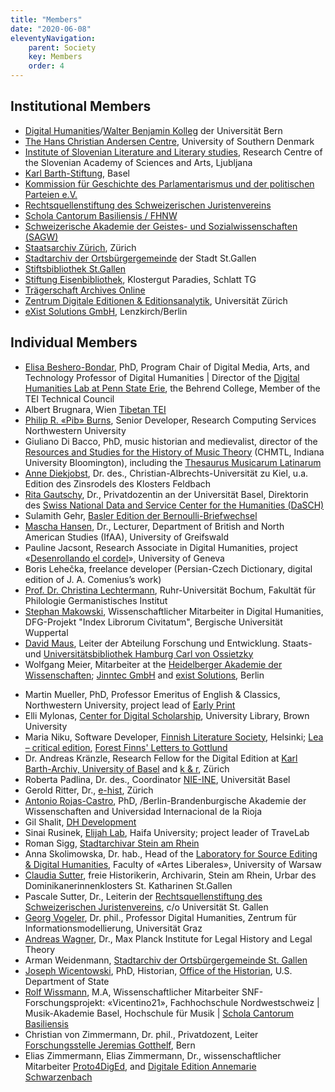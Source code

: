 ```yaml
---
title: "Members"
date: "2020-06-08"
eleventyNavigation:
    parent: Society
    key: Members
    order: 4
---
```


## Institutional Members

- [Digital Humanities](https://www.dh.unibe.ch/)/[Walter Benjamin Kolleg](https://www.wbkolleg.unibe.ch/) der Universität Bern
- [The Hans Christian Andersen Centre](https://www.sdu.dk/en/forskning/hca), University of Southern Denmark
- [Institute of Slovenian Literature and Literary studies](https://isllv.zrc-sazu.si/en/predstavitev#v), Research Centre of the Slovenian Academy of Sciences and Arts, Ljubljana
- [Karl Barth-Stiftung](https://karlbarth.unibas.ch/de/), Basel
- [Kommission für Geschichte des Parlamentarismus und der politischen Parteien e.V.](https://www.kgparl.de)
- [Rechtsquellenstiftung des Schweizerischen Juristenvereins](https://www.ssrq-sds-fds.ch/)
- [Schola Cantorum Basiliensis / FHNW](https://www.fhnw.ch/de/die-fhnw/hochschulen/musik/schola-cantorum-basiliensis)
- [Schweizerische Akademie der Geistes- und Sozialwissenschaften (SAGW)](https://sagw.ch/sagw/)
- [Staatsarchiv Zürich](https://www.zh.ch/de/direktion-der-justiz-und-des-innern/staatsarchiv.html), Zürich
- [Stadtarchiv der Ortsbürgergemeinde](https://stadtarchiv.ch/) der Stadt St.Gallen
- [Stiftsbibliothek St.Gallen](https://www.stiftsbezirk.ch/de/stiftsbibliothek/)
- [Stiftung Eisenbibliothek](https://www.eisenbibliothek.ch/), Klostergut Paradies, Schlatt TG
- [Trägerschaft Archives Online](https://www.archives-online.org)
- [Zentrum Digitale Editionen & Editionsanalytik](https://www.zde.uzh.ch), Universität Zürich
- [eXist Solutions GmbH](http://existsolutions.com/), Lenzkirch/Berlin

## Individual Members

- [Elisa Beshero-Bondar](https://newtfire.org), PhD, Program Chair of Digital Media, Arts, and Technology Professor of Digital Humanities | Director of the [Digital Humanities Lab at Penn State Erie](https://sites.psu.edu/psudhlab/), the Behrend College, Member of the TEI Technical Council
- Albert Brugnara, Wien [Tibetan TEI](https://www.brugnara.at)
- [Philip R. «Pib» Burns](https://hcommons.org/members/pibburns/), Senior Developer, Research Computing Services Northwestern University
- Giuliano Di Bacco, PhD, music historian and medievalist, director of the [Resources and Studies for the History of Music Theory](https://chmtl.indiana.edu/hmt/index.html) (CHMTL, Indiana University Bloomington), including the [Thesaurus Musicarum Latinarum](https://chmtl.indiana.edu/tml/)
- [Anne Diekjobst](https://www.histsem.uni-kiel.de/de/das-institut-1/abteilungen/professur-fuer-geschichte-des-spaeten-mittelalters-sowie-wirtschafts-und-sozialgeschichte/team/anne-diekjobst), Dr. des., Christian-Albrechts-Universität zu Kiel, u.a. Edition des Zinsrodels des Klosters Feldbach
- [Rita Gautschy](https://daw.philhist.unibas.ch/de/personen/rita-gautschy), Dr., Privatdozentin an der Universität Basel, Direktorin des [Swiss National Data and Service Center for the Humanities (DaSCH)](https://www.dasch.swiss/our-team)
- Sulamith Gehr, [Basler Edition der Bernoulli-Briefwechsel](https://ub.unibas.ch/bernoulli/index.php/Hauptseite)
- [Mascha Hansen](https://ifaa.uni-greifswald.de/hansen/), Dr., Lecturer, Department of British and North American Studies (IfAA), University of Greifswald
- Pauline Jacsont, Research Associate in Digital Humanities, project «[Desenrollando el cordel](https://desenrollandoelcordel.unige.ch/inicio.html)», University of Geneva
- Boris Lehečka, freelance developer (Persian-Czech Dictionary, digital edition of J. A. Comenius’s work)
- [Prof. Dr. Christina Lechtermann](http://staff.germanistik.rub.de/lechtermann/), Ruhr-Universität Bochum, Fakultät für Philologie Germanistisches Institut
- [Stephan Makowski](https://www.geschichte.uni-wuppertal.de/de/personen/digital-humanities/stephan-makowski-ma.html), Wissenschaftlicher Mitarbeiter in Digital Humanities, DFG-Projekt "Index Librorum Civitatum", Bergische Universität Wuppertal
- [David Maus](https://dmaus.name/), Leiter der Abteilung Forschung und Entwicklung. Staats- und [Universitätsbibliothek Hamburg Carl von Ossietzky](https://www.sub.uni-hamburg.de/startseite.html)
- Wolfgang Meier, Mitarbeiter at the [Heidelberger Akademie der Wissenschaften](https://www.hadw-bw.de); [Jinntec GmbH](https://www.jinntec.com) and [exist Solutions](https://www.existsolutions.com), Berlin
<!-- [Emmanuelle Morlock](https://www.hisoma.mom.fr/annuaire/morlock-emmanuelle), Ingénieure au CNRS – Humanités numériques & données de la recherche | Laboratoire HiSoMA (UMR 5189) – Lyon | Chargée de mission « Science ouverte » à l’Institut des Sciences humaines et sociales (InSHS) pour la politique de soutien aux revues scientifiques et données de la recherche -->
- Martin Mueller, PhD, Professor Emeritus of English & Classics, Northwestern University, project lead of [Early Print](https://earlyprint.org/)
- Elli Mylonas, [Center for Digital Scholarship](https://library.brown.edu/cds), University Library, Brown University
- Maria Niku, Software Developer, [Finnish Literature Society](https://www.finlit.fi/en), Helsinki; [Lea – critical edition](https://kivi.finlit.fi/lea), [Forest Finns' Letters to Gottlund](https://editiot.finlit.fi/exist/apps/gottlund/index.html)
- Dr. Andreas Kränzle, Research Fellow for the Digital Edition at [Karl Barth-Archiv, University of Basel](https://karlbarth.unibas.ch/) and [k & r](https://www.k-r.ch), Zürich
- Roberta Padlina, Dr. des., Coordinator [NIE-INE](https://www.nie-ine.ch/), Universität Basel
- Gerold Ritter, Dr., [e-hist](https://www.e-hist.ch), Zürich
- [Antonio Rojas-Castro](https://hcommons.org/members/arojascastro1987), PhD, /Berlin-Brandenburgische Akademie der Wissenschaften and Universidad Internacional de la Rioja
-  Gil Shalit, [DH Development](https://www.dh-dev.com/)
- Sinai Rusinek, [Elijah Lab](https://elijahlab.haifa.ac.il/ "Elijah Lab"), Haifa University; project leader of TraveLab
- Roman Sigg, [Stadtarchivar Stein am Rhein](https://www.steinamrhein.ch/xml_1/internet/de/application/d3/d723/d724/f346.cfm)
- Anna Skolimowska, Dr. hab., Head of the [Laboratory for Source Editing & Digital Humanities](http://fontes.ibi.uw.edu.pl/), Faculty of «Artes Liberales», University of Warsaw
- [Claudia Sutter](https://uzh.academia.edu/ClaudiaSutter), freie Historikerin, Archivarin, Stein am Rhein, Urbar des Dominikanerinnenklosters St. Katharinen St.Gallen
- Pascale Sutter, Dr., Leiterin der [Rechtsquellenstiftung des Schweizerischen Juristenvereins](https://www.ssrq-sds-fds.ch), c/o Universität St. Gallen
- [Georg Vogeler](https://online.uni-graz.at/kfu_online/wbForschungsportal.cbShowPortal?pPersonNr=80075), Dr. phil., Professor Digital Humanities, Zentrum für Informationsmodellierung, Universität Graz
- [Andreas Wagner](https://www.lhlt.mpg.de/wagner/en), Dr., Max Planck Institute for Legal History and Legal Theory
- Arman Weidenmann, [Stadtarchiv der Ortsbürgergemeinde St. Gallen](https://www.stadtarchiv.ch/)
- [Joseph Wicentowski](https://joewiz.org/), PhD, Historian, [Office of the Historian](https://history.state.gov/), U.S. Department of State
- [Rolf Wissmann](https://www.forschung.schola-cantorum-basiliensis.ch/de/uber-uns/personen.html?detail=c4d55c87-d6ba-444b-884f-b1d92de517ea), M.A, Wissenschaftlicher Mitarbeiter SNF-Forschungsprojekt: «Vicentino21», Fachhochschule Nordwestschweiz | Musik-Akademie Basel, Hochschule für Musik | [Schola Cantorum Basiliensis](https://www.fhnw.ch/schola-cantorum-basiliensis)
- Christian von Zimmermann, Dr. phil., Privatdozent, Leiter [Forschungsstelle Jeremias Gotthelf](https://www.gotthelf.unibe.ch/), Bern
- Elias Zimmermann,  Elias Zimmermann, Dr., wissenschaftlicher Mitarbeiter <a href="https://www.zde.uzh.ch/de/projects/proto4diged.html">Proto4DigEd</a>, and <a href="https://www.zde.uzh.ch/de/news/2024/schwarzenbach.html">Digitale Edition Annemarie Schwarzenbach</a>
